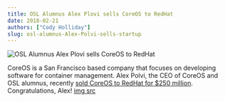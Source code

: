 ```yaml
---
title: OSL Alumnus Alex Plovi sells CoreOS to RedHat
date: 2018-02-21
authors: ["Cody Holliday"]
slug: osl-alumnus-Alex-Polvi-sells-startup
---
```


![OSL Alumnus Alex Plovi sells CoreOS to RedHat](/images/COS_RHblog.png#blog)

CoreOS is a San Francisco based company that focuses on developing software for container management. Alex Polvi, the
CEO of CoreOS and OSL alumnus, recently
[sold CoreOS to RedHat for $250 million](https://www.redhat.com/en/about/press-releases/red-hat-acquire-coreos-expanding-its-kubernetes-and-containers-leadership).
Congratulations, Alex! [img src](https://www.redhat.com/en/blog/faq-red-hat-acquire-coreos)
